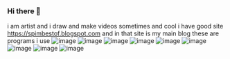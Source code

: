 ### Hi there 👋

i am artist and i draw and make videos sometimes and cool
i have good site https://spimbestof.blogspot.com
and in that site is my main blog
these are programs i use
![image](https://github.com/ognjen28a/ognjen28a/assets/115038993/d277519c-54c7-46ba-b92b-b170880a06a9)
![image](https://github.com/ognjen28a/ognjen28a/assets/115038993/138814df-99fd-4def-b87a-ce9dea6577e4)
![image](https://github.com/ognjen28a/ognjen28a/assets/115038993/2138e208-a1c9-4d1e-95f4-f3fe94d7604b)
![image](https://github.com/ognjen28a/ognjen28a/assets/115038993/8506c1d2-09d1-436e-b440-fb83bd94f5ac)
![image](https://github.com/ognjen28a/ognjen28a/assets/115038993/763c1a8b-8ae6-43de-b984-5878bbdf1863)
![image](https://github.com/ognjen28a/ognjen28a/assets/115038993/881955e9-8ff1-4a1a-8fef-1d1c6441010a)
![image](https://github.com/ognjen28a/ognjen28a/assets/115038993/9f7d54db-da73-4b0e-92c7-548f035b81af)
![image](https://github.com/ognjen28a/ognjen28a/assets/115038993/8220fb4c-c64c-40f3-a18f-b57f29ad844b)
![image](https://github.com/ognjen28a/ognjen28a/assets/115038993/0c6334de-687a-4238-8f8c-887098402eb7)

